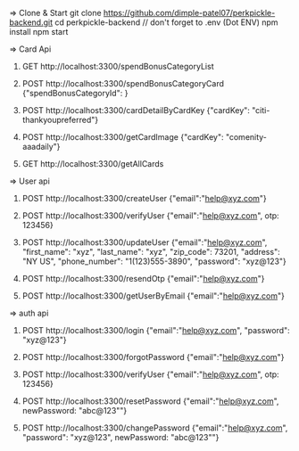 => Clone & Start
git clone https://github.com/dimple-patel07/perkpickle-backend.git
cd perkpickle-backend // don't forget to .env (Dot ENV)
npm install
npm start

=> Card Api

1. GET http://localhost:3300/spendBonusCategoryList

2. POST http://localhost:3300/spendBonusCategoryCard
   {"spendBonusCategoryId": <category-id>}

3. POST http://localhost:3300/cardDetailByCardKey
   {"cardKey": "citi-thankyoupreferred"}

4. POST http://localhost:3300/getCardImage
   {"cardKey": "comenity-aaadaily"}

5. GET http://localhost:3300/getAllCards

=> User api

1. POST http://localhost:3300/createUser
   {"email":"help@xyz.com"}

2. POST http://localhost:3300/verifyUser
   {"email":"help@xyz.com", otp: 123456}

3. POST http://localhost:3300/updateUser
   {"email":"help@xyz.com", "first_name": "xyz", "last_name": "xyz", "zip_code": 73201, "address": "NY US", "phone_number": "1(123)555-3890", "password": "xyz@123"}

4. POST http://localhost:3300/resendOtp
   {"email":"help@xyz.com"}

5. POST http://localhost:3300/getUserByEmail
   {"email":"help@xyz.com"}

=> auth api

1. POST http://localhost:3300/login
   {"email":"help@xyz.com", "password": "xyz@123"}

2. POST http://localhost:3300/forgotPassword
   {"email":"help@xyz.com"}

3. POST http://localhost:3300/verifyUser
   {"email":"help@xyz.com", otp: 123456}

4. POST http://localhost:3300/resetPassword
   {"email":"help@xyz.com", newPassword: "abc@123""}

5. POST http://localhost:3300/changePassword
   {"email":"help@xyz.com", "password": "xyz@123", newPassword: "abc@123""}
